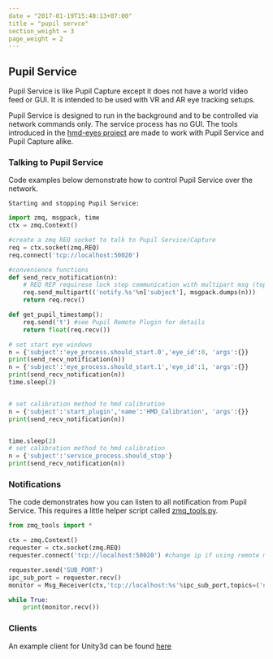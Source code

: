 ```yaml
---
date = "2017-01-19T15:40:13+07:00"
title = "pupil servce"
section_weight = 3
page_weight = 2
---
```


## Pupil Service

<!-- <img src="../../images/videos/icons/svg/ps.svg" class="feature-center logo" width="20%" alt="Pupil Service logo" > -->

Pupil Service is like Pupil Capture except it does not have a world video feed or GUI. It is intended to be used with VR and AR eye tracking setups.

Pupil Service is designed to run in the background and to be controlled via network commands only. The service process has no GUI. The tools introduced in the [hmd-eyes project](https://github.com/pupil-labs/hmd-eyes) are made to work with Pupil Service and Pupil Capture alike.

### Talking to Pupil Service
Code examples below demonstrate how to control Pupil Service over the network.

```
Starting and stopping Pupil Service:
```

```python
import zmq, msgpack, time
ctx = zmq.Context()

#create a zmq REQ socket to talk to Pupil Service/Capture
req = ctx.socket(zmq.REQ)
req.connect('tcp://localhost:50020')

#convenience functions
def send_recv_notification(n):
    # REQ REP requirese lock step communication with multipart msg (topic,msgpack_encoded dict)
    req.send_multipart(('notify.%s'%n['subject'], msgpack.dumps(n)))
    return req.recv()

def get_pupil_timestamp():
    req.send('t') #see Pupil Remote Plugin for details
    return float(req.recv())

# set start eye windows
n = {'subject':'eye_process.should_start.0','eye_id':0, 'args':{}}
print(send_recv_notification(n))
n = {'subject':'eye_process.should_start.1','eye_id':1, 'args':{}}
print(send_recv_notification(n))
time.sleep(2)


# set calibration method to hmd calibration
n = {'subject':'start_plugin','name':'HMD_Calibration', 'args':{}}
print(send_recv_notification(n))


time.sleep(2)
# set calibration method to hmd calibration
n = {'subject':'service_process.should_stop'}
print(send_recv_notification(n))
```

### Notifications
The code demonstrates how you can listen to all notification from Pupil Service. This requires a little helper script called [zmq_tools.py](https://github.com/pupil-labs/pupil/blob/master/pupil_src/shared_modules/zmq_tools.py).


```python
from zmq_tools import *

ctx = zmq.Context()
requester = ctx.socket(zmq.REQ)
requester.connect('tcp://localhost:50020') #change ip if using remote machine

requester.send('SUB_PORT')
ipc_sub_port = requester.recv()
monitor = Msg_Receiver(ctx,'tcp://localhost:%s'%ipc_sub_port,topics=('notify.',)) #change ip if using remote machine

while True:
    print(monitor.recv())
```

### Clients
An example client for Unity3d can be found [here](https://github.com/pupil-labs/hmd-eyes/releases/latest)
